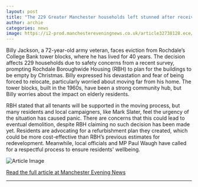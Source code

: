 ```yaml
---
layout: post
title: "The 229 Greater Manchester households left stunned after receiving a devastating letter"
author: archie
categories: news
image: https://i2-prod.manchestereveningnews.co.uk/article32738128.ece/ALTERNATES/s1200/0_231025sevensisters7.jpg
---
```

Billy Jackson, a 72-year-old army veteran, faces eviction from Rochdale’s College Bank tower blocks, where he has lived for 40 years. The decision affects 229 households due to safety concerns from a recent survey, prompting Rochdale Boroughwide Housing (RBH) to plan for the buildings to be empty by Christmas. Billy expressed his devastation and fear of being forced to relocate, particularly worried about moving far from his home. The tower blocks, built in the 1960s, have been a strong community hub, but Billy worries about the impact on elderly residents. 

RBH stated that all tenants will be supported in the moving process, but many residents and local campaigners, like Mark Slater, feel the urgency of the situation has caused panic. There are concerns that this could lead to eventual demolition, despite RBH claiming no such decision has been made yet. Residents are advocating for a refurbishment plan they created, which could be more cost-effective than RBH’s previous estimates for redevelopment. Meanwhile, local officials and MP Paul Waugh have called for a respectful process to ensure residents' wellbeing.

![Article Image](https://i2-prod.manchestereveningnews.co.uk/article32738128.ece/ALTERNATES/s1200/0_231025sevensisters7.jpg)

[Read the full article at Manchester Evening News](https://www.manchestereveningnews.co.uk/news/greater-manchester-news/i-thought-id-leave-here-32738109)

---
